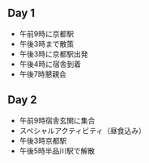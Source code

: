 ## Day 1
- 午前9時に京都駅
- 午後3時まで散策
- 午後3時に京都駅出発
- 午後4時に宿舎到着
- 午後7時懇親会

## Day 2
- 午前9時宿舎玄関に集合
- スペシャルアクティビティ（昼食込み）
- 午後3時京都駅
- 午後5時半品川駅で解散
